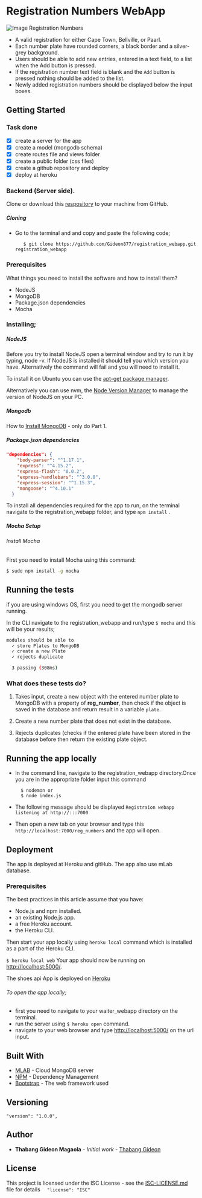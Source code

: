 # Registration Numbers WebApp

![Image Registration Numbers](http://backend-basics.projectcodex.co/reg_number_select_town.jpg)
* A valid registration for either Cape Town, Bellville, or Paarl.
* Each number plate have rounded corners, a black border and a silver-grey background.
* Users should be able to add new entries, entered in a text field, to a list when the Add button is pressed.
* If the registration number text field is blank and the ```Add``` button is pressed nothing should be added to the list.
* Newly added registration numbers should be displayed below the input boxes.

## Getting Started
### Task done

- [x] create a server for the app
- [x] create a model (mongodb schema)
- [x] create routes file and views folder
- [x] create a public folder (css files)
- [x] create a github repository and deploy
- [x] deploy at heroku

### Backend (Server side).
Clone or download this [respository](https://github.com/Gideon877/registration_webapp.git) to your machine from GitHub.


##### Cloning

* Go to the terminal and and copy and paste the following code;

         $ git clone https://github.com/Gideon877/registration_webapp.git registration_webapp


### Prerequisites

What things you need to install the software and how to install them?
* NodeJS
* MongoDB
* Package.json dependencies
* Mocha

### Installing;
##### NodeJS

Before you try to install NodeJS open a terminal window and try to run it by typing, node -v. If NodeJS is installed it should tell you which version you have. Alternatively the command will fail and you will need to install it.

To install it on Ubuntu you can use the [apt-get package manager](https://nodejs.org/en/download/package-manager/#debian-and-ubuntu-based-linux-distributions.md).

Alternatively you can use nvm, the [Node Version Manager](https://github.com/creationix/nvm#install-script.md) to manage the version of NodeJS on your PC.

##### Mongodb

How to [Install MongoDB](https://www.digitalocean.com/community/tutorials/how-to-install-and-secure-mongodb-on-ubuntu-16-04.md) - only do Part 1.

##### Package.json dependencies

```json
"dependencies": {
    "body-parser": "^1.17.1",
    "express": "^4.15.2",
    "express-flash": "0.0.2",
    "express-handlebars": "^3.0.0",
    "express-session": "^1.15.3",
    "mongoose": "^4.10.1"
  }
```

To install all dependencies required for the app to run, on the terminal navigate to the registration_webapp folder, and type  ``` npm install ``` .

##### Mocha Setup

###### Install Mocha

First you need to install Mocha using this command:

```bash
$ sudo npm install -g mocha
```

## Running the tests

if you are using windows OS, first you need to get the mongodb server running.

In the CLI navigate to the registration_webapp and run/type `$ mocha` and this will be your results;

```bash
modules should be able to
  ✓ store Plates to MongoDB
  ✓ create a new Plate
  ✓ rejects duplicate

  3 passing (308ms)
```


### What does these tests do?

1) Takes input, create a new object with the entered number plate to MongoDB with a property of **reg_number**, then check if the object is saved in the database and return result in a variable ```plate```.

2) Create a new number plate that does not exist in the database.

3) Rejects duplicates (checks if the entered plate have been stored in the database before then return the existing plate object.


## Running the app locally

* In the command line,  navigate to the registration_webapp directory.Once you are in the appropriate folder input this command

        $ nodemon or
        $ node index.js

* The following message should be displayed  ```Registraion webapp listening at http://:::7000```

* Then open a new tab on your browser and type this ``` http://localhost:7000/reg_numbers``` and the app will open.

## Deployment

The app is deployed at Heroku and gitHub. The app also use mLab database.

### Prerequisites

The best practices in this article assume that you have:

- Node.js and npm installed.
- an existing Node.js app.
- a free Heroku account.
- the Heroku CLI.

Then start your app locally using `heroku local` command which is installed as a part of the Heroku CLI.

`$ heroku local web` Your app should now be running on <http://localhost:5000/>.

The shoes api App is deployed on [Heroku](https://https://regnumbers-8.herokuapp.com)

###### To open the app locally;
  - first you need to navigate to your waiter_webapp directory on the terminal.
  - run the server using `$ heroku open` command.
  - navigate to your web browser and type <http://localhost:5000/> on the url input.


## Built With

* [MLAB](https://mlab.com) - Cloud MongoDB server
* [NPM](https://www.npmjs.com) - Dependency Management
* [Bootstrap](https://bootswatch.com/cerulean/) - The web framework used


## Versioning
``` "version": "1.0.0", ```


## Author

* **Thabang Gideon Magaola** - *Initial work* - [Thabang Gideon](https://github.com/Gideon877)

## License

This project is licensed under the ISC License - see the [ISC-LICENSE.md](https://github.com/nevir/readable-licenses/blob/master/markdown/ISC-LICENSE.md) file for details
```   "license": "ISC" ```
